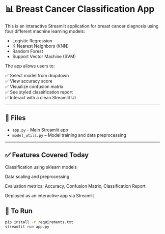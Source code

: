 # 📊 Breast Cancer Classification App

This is an interactive Streamlit application for breast cancer diagnosis using four different machine learning models:

- Logistic Regression
- K-Nearest Neighbors (KNN)
- Random Forest
- Support Vector Machine (SVM)

The app allows users to:

✅ Select model from dropdown  
✅ View accuracy score  
✅ Visualize confusion matrix  
✅ See styled classification report  
✅ Interact with a clean Streamlit UI

---

## 📁 Files

- `app.py` – Main Streamlit app
- `model_utils.py` – Model training and data preprocessing

---
## ✅ Features Covered Today
Classification using sklearn models

Data scaling and preprocessing

Evaluation metrics: Accuracy, Confusion Matrix, Classification Report

Deployed as an interactive app via Streamlit

## 🚀 To Run

```bash
pip install -r requirements.txt
streamlit run app.py




